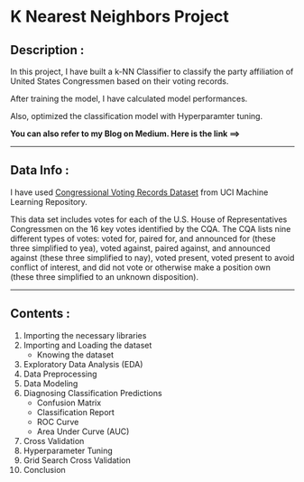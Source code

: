 # K Nearest Neighbors Project

## Description :
In this project, I have built a k-NN Classifier to classify the party affiliation of United States Congressmen based on their voting records.

After training the model, I have calculated model performances.

Also, optimized the classification model with Hyperparamter tuning.

**You can also refer to my Blog on Medium. Here is the link ==>** []()

---
## Data Info :
I have used [Congressional Voting Records Dataset](https://archive.ics.uci.edu/ml/datasets/congressional+voting+records) from UCI Machine Learning Repository.

This data set includes votes for each of the U.S. House of Representatives Congressmen on the 16 key votes identified by the CQA. The CQA lists nine different types of votes: voted for, paired for, and announced for (these three simplified to yea), voted against, paired against, and announced against (these three simplified to nay), voted present, voted present to avoid conflict of interest, and did not vote or otherwise make a position own (these three simplified to an unknown disposition).

---
## Contents :
1. Importing the necessary libraries
2. Importing and Loading the dataset
    - Knowing the dataset
3. Exploratory Data Analysis (EDA)
4. Data Preprocessing
5. Data Modeling
6. Diagnosing Classification Predictions
    - Confusion Matrix
    - Classification Report
    - ROC Curve
    - Area Under Curve (AUC)
7. Cross Validation
8. Hyperparameter Tuning
9. Grid Search Cross Validation
10. Conclusion
